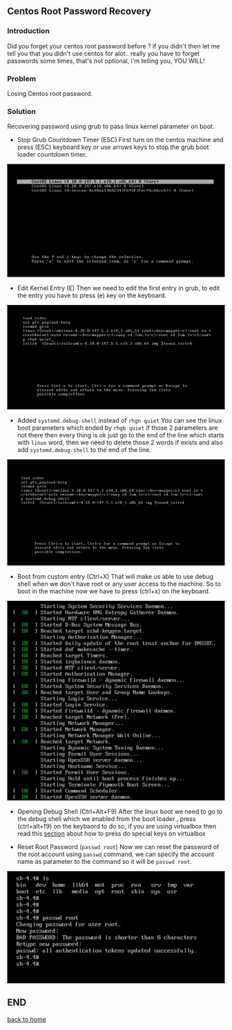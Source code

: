 ## Centos Root Password Recovery


### Introduction
Did you forget your centos root password before ?
if you didn't then let me tell you that you didn't use centos for alot..
really you have to forget passwords some times, that's not optional, i'm telling you, YOU WILL!


### Problem
Losing Centos root password.


### Solution
Recovering password using grub to pass linux kernel parameter on boot.

* Stop Grub Countdown Timer (ESC)
First turn on the centos machine and press (ESC) keyboard key or use arrows keys to stop the grub boot loader countdown timer.

![grub image](imgs/grub/grub.png)


* Edit Kernel Entry (E)
Then we need to edit the first entry in grub, to edit the entry you have to press (e) key on the keyboard.

![edit grub entry](imgs/grub/editEnrty.png)


* Added `systemd.debug-shell` instead of `rhgn quiet`
You can see the linux boot parameters which ended by `rhgb quiet` if those 2 parameters are not there then every thing is ok just go to the end of the line which starts with `linux` word, then we need to delete those 2 words if exists and also add `systemd.debug-shell` to the end of the line.

![grub debug shell](imgs/grub/addDebugShell.png)


* Boot from custom entry (Ctrl+X)
That will make us able to use debug shell when we don't have root or any user access to the machine.
So to boot in the machine now we have to press (ctrl+x) on the keyboard.

![grub debug shell](imgs/grub/boot.png)


* Opening Debug Shell (Ctrl+Alt+F9)
After the linux boot we need to go to the debug shell which we enabled from the boot loader , press (ctrl+alt+f9) on the keybaord to do so, if you are using virtualbox then read this [section](virtualBoxSoftKeyboard) about how to press do special keys on virtualbox


* Reset Root Password (`passwd root`)
Now we can reset the password of the root account using `passwd` command, we can specify the account name as parameter to the command so it will be `passwd root`.

![grub debug shell](imgs/debugShell/passwd.png)


## END
[back to home](/Centos/)
